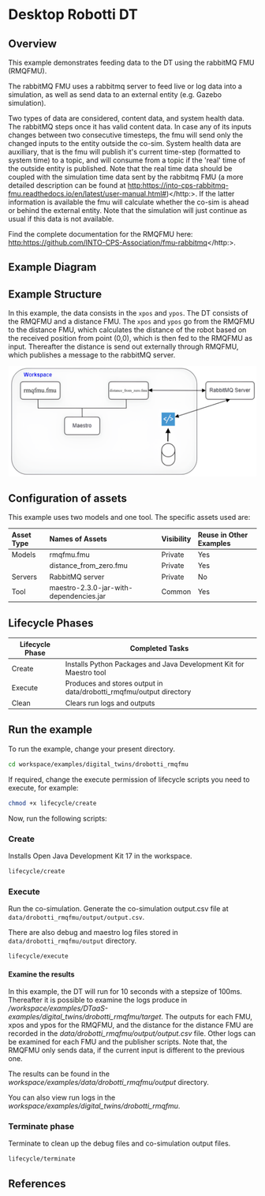 # Desktop Robotti DT

## Overview

This example demonstrates feeding data to the DT using the rabbitMQ FMU (RMQFMU).

The rabbitMQ FMU uses a rabbitmq server to feed live or log data
into a simulation, as well as send data to an external entity
(e.g. Gazebo simulation).

Two types of data are considered, content data, and system health data.
The rabbitMQ steps once it has valid content data.
In case any of its inputs changes between two consecutive timesteps,
the fmu will send only the changed inputs to the entity outside the co-sim. 
System health data are auxilliary,
that is the fmu will publish it's current time-step
(formatted to system time) to a topic, and will consume from a
topic if the 'real' time of the outside entity is published.
Note that the real time data should be coupled with the
simulation time data sent by the rabbitmq FMU
(a more detailed description can be found at
<http:>https://into-cps-rabbitmq-fmu.readthedocs.io/en/latest/user-manual.html#)</http:>.
If the latter information is available the fmu will calculate
whether the co-sim is ahead or behind the external entity.
Note that the simulation will just continue as usual
if this data is not available.


Find the complete documentation for the RMQFMU here:
<http:>https://github.com/INTO-CPS-Association/fmu-rabbitmq</http:>.


## Example Diagram

## Example Structure

In this example, the data consists in the ```xpos``` and ```ypos```.
The DT consists of the RMQFMU and a distance FMU.
The ```xpos``` and ```ypos``` go from the RMQFMU to the distance FMU,
which calculates the distance of the robot based on the received position
from point (0,0), which is then fed to the RMQFMU as input.
Thereafter the distance is send out externally through RMQFMU,
which publishes a message to the rabbitMQ server.

![drobotti RMQFMU Structure](dt-structure.png)

## Configuration of assets

This example uses two models and one tool. The specific assets used are:

| Asset Type | Names of Assets | Visibility | Reuse in Other Examples |
|:---|:---|:---|:---|
| Models | rmqfmu.fmu | Private | Yes |
|  | distance_from_zero.fmu | Private | Yes |
| Servers | RabbitMQ server | Private | No |
| Tool | maestro-2.3.0-jar-with-dependencies.jar | Common | Yes |

## Lifecycle Phases

| Lifecycle Phase    | Completed Tasks |
| -------- | ------- |
| Create  | Installs Python Packages and Java Development Kit for Maestro tool |
| Execute | Produces and stores output in data/drobotti_rmqfmu/output directory|
| Clean   | Clears run logs and outputs |

## Run the example

To run the example, change your present directory.

```bash
cd workspace/examples/digital_twins/drobotti_rmqfmu
```

If required, change the execute permission of lifecycle scripts
you need to execute, for example:

```bash
chmod +x lifecycle/create
```

Now, run the following scripts:

### Create

Installs Open Java Development Kit 17 in the workspace.

```bash
lifecycle/create
```

### Execute

Run the co-simulation. Generate the co-simulation output.csv file
at `data/drobotti_rmqfmu/output/output.csv`.

There are also debug and maestro log files stored in
`data/drobotti_rmqfmu/output` directory.

```bash
lifecycle/execute
```

#### Examine the results

In this example, the DT will run for 10 seconds with a stepsize of 100ms. 
Thereafter it is possible to examine the logs produce in
_/workspace/examples/DTaaS-examples/digital_twins/drobotti_rmqfmu/target_.
The outputs for each FMU, xpos and ypos for the RMQFMU,
and the distance for the distance FMU are recorded
in the _data/drobotti_rmqfmu/output/output.csv_ file.
Other logs can be examined for each FMU and the publisher scripts. 
Note that, the RMQFMU only sends data,
if the current input is different to the previous one.

The results can be found in the
_workspace/examples/data/drobotti_rmqfmu/output_ directory.

You can also view run logs in the
_workspace/examples/digital_twins/drobotti_rmqfmu_.

### Terminate phase

Terminate to clean up the debug files and co-simulation output files.

```bash
lifecycle/terminate
```

## References